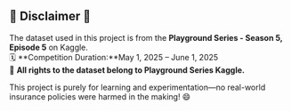 ## 🚨 Disclaimer 🚨  
The dataset used in this project is from the **Playground Series - Season 5, Episode 5** on Kaggle.  
🗓️ **Competition Duration:**May 1, 2025 – June 1, 2025   
🔗 **All rights to the dataset belong to Playground Series Kaggle.**  

This project is purely for learning and experimentation—no real-world insurance policies were harmed in the making! 😄  
